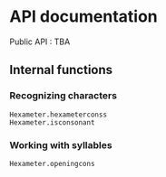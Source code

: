 # API documentation

Public API : TBA


## Internal functions

### Recognizing characters
```@docs
Hexameter.hexameterconss
Hexameter.isconsonant
``````

### Working with syllables

```@docs
Hexameter.openingcons
```